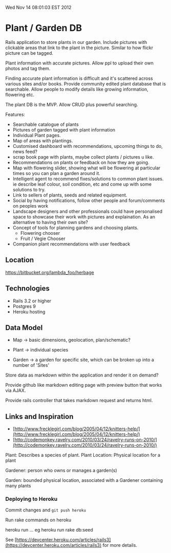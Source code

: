 Wed Nov 14 08:01:03 EST 2012
# Plant / Garden DB
Rails application to store plants in our garden. Include pictures with clickable
areas that link to the plant in the picture. Similar to how flickr picture can
be tagged.

Plant information with accurate pictures. Allow ppl to upload their own photos
and tag them.

Finding accurate plant information is difficult and it's scattered across
various sites and/or books. Provide community edited plant database that is
searchable. Allow people to modify details like growing information, flowering
etc.

The plant DB is the MVP. Allow CRUD plus powerful searching.


Features:

 * Searchable catalogue of plants
 * Pictures of garden tagged with plant information
 * Individual Plant pages.
 * Map of areas with plantings.
 * Customised dashboard with recommendations, upcoming things to do, news feed?
 * scrap book page with plants, maybe collect plants / pictures u like.
 * Recommendations on plants or feedback on how they are going.
 * Map with flowering slider, showing what will be flowering at particular times so you can plan a garden around it.
 * Intelligent agent to recommend fixes/solutions to common plant issues. ie describe leaf colour, soil condition, etc and come up with some solutions to try.
 * Link to sellers of plants, seeds and related equipment.
 * Social by having notifications, follow other people and forum/comments on
   peoples work
 * Landscape designers and other professionals could have personalised space to
   showcase their work with pictures and explaination. As an alternative to
   having their own site?
 * Concept of tools for planning gardens and choosing plants.
   * Flowering chooser
   * Fruit / Vegie Chooser
 * Companion plant recommendations with user feedback

## Location

https://bitbucket.org/lambda_foo/herbage

## Technologies

* Rails 3.2 or higher
* Postgres 9
* Heroku hosting

## Data Model

 * Map -> basic dimensions, geolocation, plan/schematic?
 * Plant -> individual species

 * Garden -> a garden for specific site, which can be broken up into a number of
   'Sites'

Store data as markdown within the application and render it on demand?

Provide github like markdown editing page with preview button that works via
AJAX.

Provide rails controller that takes markdown request and returns html.

## Links and Inspiration

  * [http://www.frecklegirl.com/blog/2005/04/12/knitters-help/](http://www.frecklegirl.com/blog/2005/04/12/knitters-help/)
  * [http://codemonkey.ravelry.com/2010/03/24/ravelry-runs-on-2010/](http://codemonkey.ravelry.com/2010/03/24/ravelry-runs-on-2010/)



 Plant: Describes a species of plant.
 Plant Location: Physical location for a plant

 Gardener: person who owns or manages a garden(s)

 Garden: bounded physical location, associated with a Gardener containing many
 plants


### Deploying to Heroku

Commit changes and `git push heroku`

Run rake commands on heroku

  heroku run ...
  eg
  heroku run rake db:seed

See
[https://devcenter.heroku.com/articles/rails3](https://devcenter.heroku.com/articles/rails3)
for more details.
